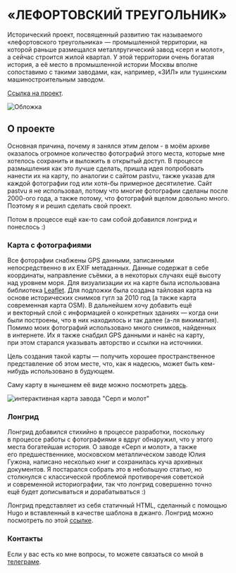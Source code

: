 # «ЛЕФОРТОВСКИЙ ТРЕУГОЛЬНИК»

Исторический проект, посвященный развитию так называемого «лефортовского треугольника» — промышленной территории, на которой раньше размещался металлругический завод «серп и молот», а&nbsp;сейчас строится жилой квартал. 
У&nbsp;этой территории очень богатая история, а&nbsp;её место в промышленной истории Москвы вполне сопоставимо с такими заводами, как, например, «ЗИЛ» или&nbsp;тушинским машиностроительным заводом.

[Ссылка на проект](https://hidden-history.ru/mmz).

![Обложка](https://storage.yandexcloud.net/hh-files/history/photo/cover-slider/new/cover-3.jpg)

## О проекте

Основная причина, почему я&nbsp;занялся этим делом - в&nbsp;моём архиве оказалось огромное количество фотографий этого места, которые мне хотелось сохранить и&nbsp;выложить в&nbsp;открытый доступ.
В&nbsp;процессе размышления как это лучше сделать, пришла идея попробовать нанести их&nbsp;на карту, по аналогии с сайтом pastvu, также указав для каждой фотографии год или&nbsp;хотя-бы примерное десятилетие.
Сайт pastvu я&nbsp;не&nbsp;использовал, потому что&nbsp;многие фотографии сделаны после 2000-ого года, а&nbsp;также потому, что&nbsp;фотографий вцелом довольно много. Поэтому я&nbsp;и&nbsp;решил сделать свой проект.

Потом в процессе ещё как-то сам собой добавился лонгрид и понеслось :) 

### Карта с фотографиями

Все фоторафии снабжены GPS данными, записанными непосредственно в&nbsp;их&nbsp;EXIF метаданных. Данные содержат в себе координаты, направление съёмки, а в некоторых случаях ещё высоту над уровнем моря. Для визуализации их на карте была использована библиотека [Leaflet](https://leafletjs.com). Для подложки была создана тайловая карта на основе исторических снимков гугл за&nbsp;2010 год (а&nbsp;также карта современная карта OSM). 
В дальнейшем хочу добавить ещё и&nbsp;векторный слой с&nbsp;информацией о&nbsp;конкретных зданиях — когда они были построены, что в&nbsp;них находилось и&nbsp;так далее (а-ля викимапия). Помимо моих фотографий использовано много снимков, найденных в&nbsp;интернете. Их я&nbsp;также снабдил GPS данными и&nbsp;нанёс на карту, при&nbsp;этом старался указывать авторство и ссылки на источники. 

Цель создания такой карты — получить хорошее пространственное представление об&nbsp;этом месте, что, как я&nbsp;надесюь, может быть кем-нибудь использовано в&nbsp;будующем.

Саму карту в&nbsp;нынешнем её виде можно посмотреть [здесь](https://hidden-history.ru/mmz/map).

![интерактивная карта завода "Серп и молот"](https://storage.yandexcloud.net/hh-files/history/screenshots/map.jpg)

### Лонгрид

Лонгрид добавился стихийно в&nbsp;процессе разработки, поскольку в&nbsp;процессе работы с&nbsp;фотографиями я вдруг обнаружил, что у этого места богатейшая история. О заводе «Серп и&nbsp;молот», а&nbsp;также его&nbsp;предшественнике, московском металлическом заводе Юлия Гужона, написано несколько книг и&nbsp;сохранилась куча архивных документов. Я постарался собрать это в небольшую статью, но столкнулся с&nbsp;классической проблемой противоречия советской и&nbsp;современной историографии, так что лонгрид совершенно точно ещё&nbsp;будет дописываться и&nbsp;дорабатываться :)  

Лонгрид представляет из&nbsp;себя статичный HTML, сделанный с помощью Hugo и&nbsp;вставленный в&nbsp;качестве шаблона в&nbsp;джанго. 
Лонгрид можно посмотреть по&nbsp;этой [ссылке](https://hidden-history.ru/mmz).

### Контакты

Если у вас есть ко мне вопросы, то можете связаться со мной в [телеграме](https://tlgg.ru/strizhas).  
